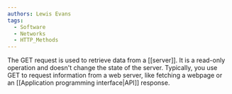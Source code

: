 ```yaml
---
authors: Lewis Evans
tags:
  - Software
  - Networks
  - HTTP_Methods
---
```

The GET request is used to retrieve data from a [[server]]. It is a read-only operation and doesn't change the state of the server. Typically, you use GET to request information from a web server, like fetching a webpage or an [[Application programming interface|API]] response.
